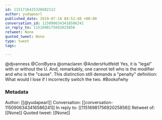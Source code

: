 ```yaml
---
id: 1151716425326682112
author: yudapearl
published_date: 2019-07-18 04:52:48 +00:00
conversation_id: 1150906343416586241
in_reply_to: 1151698175692025856
retweet: None
quoted_tweet: None
type: tweet
tags:

---
```


@djvanness @ConiByera @omaclaren @AndersHuitfeldt Yes, it is "legal" with or without the U. And, remarkably, one cannot tell who is the modifier and who is the "cause". This distinction still demands a "penalty" definition: What would I lose if I incorrectly switch the two. #Bookofwhy

### Metadata

Author: [[@yudapearl]]
Conversation: [[conversation-1150906343416586241]]
In reply to: [[1151698175692025856]]
Retweet of: [[None]]
Quoted tweet: [[None]]
